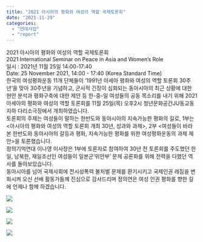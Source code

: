 ```yaml
---
title: "2021 아시아의 평화와 여성의 역할 국제토론회"
date: "2021-11-29"
categories: 
  - "연대사업"
  - "report"
---
```


2021 아시아의 평화와 여성의 역할 국제토론회  
2021 International Seminar on Peace in Asia and Women’s Role  
일시 : 2021년 11월 25일 14:00-17:40  
Date: 25 November 2021, 14:00 - 17:40 (Korea Standard Time)  
한국의 여성평화운동 11개 단체들이 ‘1991년 아세아 평화와 여성의 역할 토론회 30주년’을 맞아 30주년을 기념하고, 군사적 긴장이 심화되는 동아시아의 최근 상황에 대한 현안 분석과 평화구축에 대한 제안 등 한-중-일 여성들의 공동 목소리를 내기 위해 2021 아세아의 평화와 여성의 역할 토론회를 11월 25일(목) 오후2시 청년문화공간JU동교동 지하 다리소극장에서 개최하였습니다.  
토론회의 주제는 여성들이 말하는 한반도와 동아시아의 지속가능한 평화의 길로, 1부는 <아시아의 평화와 여성의 역할 토론회 개최 30년, 성과와 과제>, 2부 <여성들이 바라본 한반도와 동아시아의 갈등과 평화, 지속가능한 평화를 위한 여성평화운동의 과제 제안>을 토론했습니다.  
정의기억연대 이나영 이사장은 1부에 토론자로 참여하여 30년 전 토론회를 주도했던 한일, 남북한, 재일조선인 여성들이 일본군‘위안부’ 문제 공론화를 위해 전력을 다했던 역사를 돌아보았습니다.  
동아시아를 넘어 국제사회에 전시성폭력 불처벌 문제를 환기시키고 국제인권 레짐을 변화시켜 오신 선배 활동가들께 진심으로 감사드리며 정의연은 여성 인권 평화를 향한 길에 언제나 함께 하겠습니다.

[](https://www.facebook.com/photo/?fbid=3347698132021249&set=pcb.3347698402021222&__cft__[0]=AZWuL3k6IZwAeFbYfgp-IPfUpjgHFkR43MRLI84Tb9cfS4sBcCLfulmWxjyDrEYhFoHwvyp64arC6BnsZMQg9v-tia3zrk0Nr1ztg5IZNiRY-WJHjaD3k5xCSM0WBjYfxWM&__tn__=*bH-R)[](https://www.facebook.com/photo/?fbid=3347698198687909&set=pcb.3347698402021222&__cft__[0]=AZWuL3k6IZwAeFbYfgp-IPfUpjgHFkR43MRLI84Tb9cfS4sBcCLfulmWxjyDrEYhFoHwvyp64arC6BnsZMQg9v-tia3zrk0Nr1ztg5IZNiRY-WJHjaD3k5xCSM0WBjYfxWM&__tn__=*bH-R)[](https://www.facebook.com/photo/?fbid=3347698272021235&set=pcb.3347698402021222&__cft__[0]=AZWuL3k6IZwAeFbYfgp-IPfUpjgHFkR43MRLI84Tb9cfS4sBcCLfulmWxjyDrEYhFoHwvyp64arC6BnsZMQg9v-tia3zrk0Nr1ztg5IZNiRY-WJHjaD3k5xCSM0WBjYfxWM&__tn__=*bH-R)[](https://www.facebook.com/photo/?fbid=3347698348687894&set=pcb.3347698402021222&__cft__[0]=AZWuL3k6IZwAeFbYfgp-IPfUpjgHFkR43MRLI84Tb9cfS4sBcCLfulmWxjyDrEYhFoHwvyp64arC6BnsZMQg9v-tia3zrk0Nr1ztg5IZNiRY-WJHjaD3k5xCSM0WBjYfxWM&__tn__=*bH-R)

![](https://r2.womenandwar.net/2021/11/261542837_3347698468687882_956305785518246619_n-1024x768.jpg)

![](https://r2.womenandwar.net/2021/11/261002232_3347698522021210_2038697812055368125_n-723x1024.jpg)

![](https://r2.womenandwar.net/2021/11/261471564_3347698585354537_4575058611347526835_n-724x1024.jpg)

![](https://r2.womenandwar.net/2021/11/dds-1024x576.jpg)
